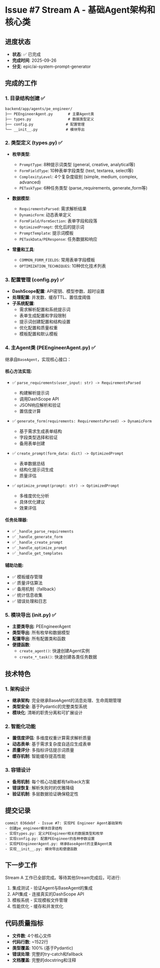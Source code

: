 # Issue #7 Stream A - 基础Agent架构和核心类

## 进度状态
- **状态**: ✅ 已完成
- **完成时间**: 2025-09-26
- **分支**: epic/ai-system-prompt-generator

## 完成的工作

### 1. 目录结构创建 ✅
```
backend/app/agents/pe_engineer/
├── PEEngineerAgent.py       # 主要Agent类
├── types.py                 # 数据类型定义
├── config.py               # 配置管理
└── __init__.py             # 模块导出
```

### 2. 类型定义 (types.py) ✅
- **枚举类型**:
  - `PromptType`: 8种提示词类型 (general, creative, analytical等)
  - `FormFieldType`: 10种表单字段类型 (text, textarea, select等)
  - `ComplexityLevel`: 4个复杂度级别 (simple, medium, complex, advanced)
  - `PETaskType`: 6种任务类型 (parse_requirements, generate_form等)

- **数据模型**:
  - `RequirementsParsed`: 需求解析结果
  - `DynamicForm`: 动态表单定义
  - `FormField/FormSection`: 表单字段和段落
  - `OptimizedPrompt`: 优化后的提示词
  - `PromptTemplate`: 提示词模板
  - `PETaskData/PEResponse`: 任务数据和响应

- **常量和工具**:
  - `COMMON_FORM_FIELDS`: 常用表单字段模板
  - `OPTIMIZATION_TECHNIQUES`: 10种优化技术列表

### 3. 配置管理 (config.py) ✅
- **DashScope配置**: API密钥、模型参数、超时设置
- **处理配置**: 并发数、缓存TTL、置信度阈值
- **子系统配置**:
  - 需求解析配置和系统提示词
  - 表单生成配置和字段限制
  - 提示词创建配置和结构设置
  - 优化配置和质量权重
  - 模板配置和默认模板

### 4. 主Agent类 (PEEngineerAgent.py) ✅
继承自`BaseAgent`，实现核心接口：

#### 核心方法实现:
- ✅ `parse_requirements(user_input: str) -> RequirementsParsed`
  - 构建解析提示词
  - 调用DashScope API
  - JSON响应解析和验证
  - 置信度计算

- ✅ `generate_form(requirements: RequirementsParsed) -> DynamicForm`
  - 基于需求生成表单结构
  - 字段类型选择和验证
  - 备用表单创建

- ✅ `create_prompt(form_data: dict) -> OptimizedPrompt`
  - 表单数据总结
  - 结构化提示词生成
  - 质量评估

- ✅ `optimize_prompt(prompt: str) -> OptimizedPrompt`
  - 多维度优化分析
  - 具体优化建议
  - 效果评估

#### 任务处理器:
- ✅ `_handle_parse_requirements`
- ✅ `_handle_generate_form`
- ✅ `_handle_create_prompt`
- ✅ `_handle_optimize_prompt`
- ✅ `_handle_get_templates`

#### 辅助功能:
- ✅ 模板缓存管理
- ✅ 质量评估算法
- ✅ 备用机制（fallback）
- ✅ 统计信息收集
- ✅ 错误处理和日志

### 5. 模块导出 (__init__.py) ✅
- **主要类导出**: PEEngineerAgent
- **类型导出**: 所有枚举和数据模型
- **配置导出**: 所有配置类和函数
- **便捷函数**:
  - `create_agent()`: 快速创建Agent实例
  - `create_*_task()`: 快速创建各类任务数据

## 技术特色

### 1. 架构设计
- **继承架构**: 完全继承BaseAgent的消息处理、生命周期管理
- **类型安全**: 基于Pydantic的完整类型系统
- **模块化**: 清晰的职责分离和可扩展设计

### 2. 智能化功能
- **置信度评估**: 多维度权重计算需求解析质量
- **动态表单**: 基于需求复杂度自适应生成表单
- **质量评分**: 多指标评估提示词质量
- **缓存机制**: 智能缓存提高性能

### 3. 容错设计
- **备用机制**: 每个核心功能都有fallback方案
- **错误恢复**: 解析失败时的优雅降级
- **验证机制**: 多层数据验证确保稳定性

## 提交记录
```
commit 036debf - Issue #7: 实现PE Engineer Agent基础架构
- 创建pe_engineer模块目录结构
- 实现types.py: 定义PEEngineer相关的数据类型和枚举
- 实现config.py: 配置PEEngineer的各种参数设置
- 实现PEEngineerAgent.py: 继承BaseAgent的主要Agent类
- 实现__init__.py: 模块导出和便捷函数
```

## 下一步工作
Stream A 工作已全部完成。等待其他Stream完成后，可进行:
1. 集成测试 - 验证Agent与BaseAgent的集成
2. API集成 - 连接真实的DashScope API
3. 模板系统 - 实现模板文件管理
4. 性能优化 - 缓存和并发优化

## 代码质量指标
- **文件数**: 4个核心文件
- **代码行数**: ~1522行
- **类型覆盖**: 100% (基于Pydantic)
- **错误处理**: 完整的try-catch和fallback
- **文档覆盖**: 完整的docstring和注释